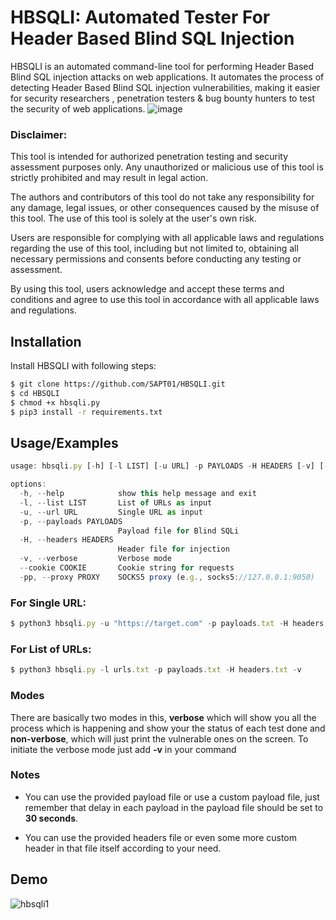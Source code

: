 
# HBSQLI: Automated Tester For Header Based Blind SQL Injection

HBSQLI is an automated command-line tool for performing Header Based Blind SQL injection attacks on web applications. It automates the process of detecting Header Based Blind SQL injection vulnerabilities, making it easier for security researchers , penetration testers & bug bounty hunters to test the security of web applications.
![image](https://www.anonfile.la/a69692)

### Disclaimer:
This tool is intended for authorized penetration testing and security assessment purposes only. Any unauthorized or malicious use of this tool is strictly prohibited and may result in legal action.

The authors and contributors of this tool do not take any responsibility for any damage, legal issues, or other consequences caused by the misuse of this tool. The use of this tool is solely at the user's own risk.

Users are responsible for complying with all applicable laws and regulations regarding the use of this tool, including but not limited to, obtaining all necessary permissions and consents before conducting any testing or assessment.

By using this tool, users acknowledge and accept these terms and conditions and agree to use this tool in accordance with all applicable laws and regulations.
## Installation

Install HBSQLI with following steps:

```bash
$ git clone https://github.com/SAPT01/HBSQLI.git
$ cd HBSQLI
$ chmod +x hbsqli.py
$ pip3 install -r requirements.txt 
```
    
## Usage/Examples

```javascript
usage: hbsqli.py [-h] [-l LIST] [-u URL] -p PAYLOADS -H HEADERS [-v] [--cookie COOKIE] [-pp PROXY]

options:
  -h, --help            show this help message and exit
  -l, --list LIST       List of URLs as input
  -u, --url URL         Single URL as input
  -p, --payloads PAYLOADS
                        Payload file for Blind SQLi
  -H, --headers HEADERS
                        Header file for injection
  -v, --verbose         Verbose mode
  --cookie COOKIE       Cookie string for requests
  -pp, --proxy PROXY    SOCKS5 proxy (e.g., socks5://127.0.0.1:9050)

```
### For Single URL:
```javascript
$ python3 hbsqli.py -u "https://target.com" -p payloads.txt -H headers.txt -v -pp <proxy-if-u-need>
```
### For List of URLs:
```javascript
$ python3 hbsqli.py -l urls.txt -p payloads.txt -H headers.txt -v
```
### Modes
There are basically two modes in this, **verbose** which will show you all the process which is happening and show your the status of each test done and **non-verbose**, which will just print the vulnerable ones on the screen.
To initiate the verbose mode just add **-v** in your command

### Notes
* You can use the provided payload file or use a custom payload file, just remember that delay in each payload in the payload file should be set to **30 seconds**.

* You can use the provided headers file or even some more custom header in that file itself according to your need.
## Demo

![hbsqli1](https://www.anonfile.la/5e1a6d)
